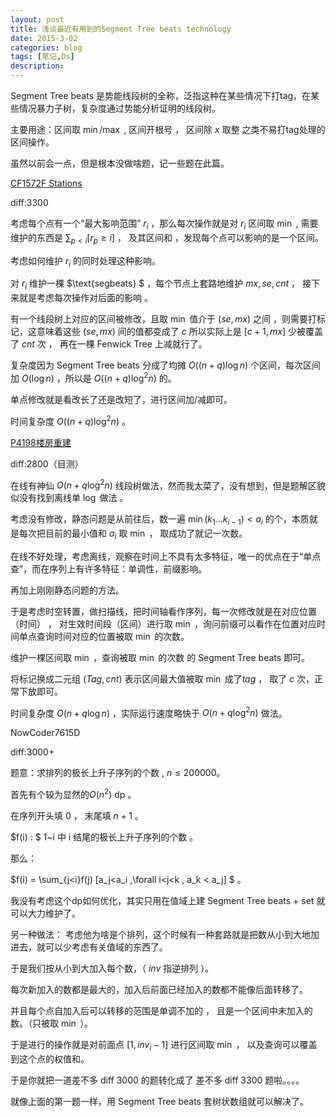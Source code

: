 ```yaml
---
layout: post
title: 浅谈最近有用到的Segment Tree beats technology
date: 2015-3-02
categories: blog
tags: [笔记,Ds]
description:  
---
```


$\text{Segment Tree beats }$是势能线段树的全称，泛指这种在某些情况下打tag，在某些情况暴力子树，复杂度通过势能分析证明的线段树。

主要用途：区间取 $\min/\max$ , 区间开根号 ， 区间除 $x$ 取整 之类不易打tag处理的区间操作。

虽然以前会一点，但是根本没做啥题，记一些题在此篇。

[CF1572F Stations](https://www.luogu.com.cn/problem/CF1572F)

$\text{diff:3300}$

考虑每个点有一个“最大影响范围” $r_i$  ，那么每次操作就是对 $r_i$  区间取 $\min$  , 需要维护的东西是 $\sum _{p<i} [r_p\geq i]$ ， 及其区间和  ，发现每个点可以影响的是一个区间。

考虑如何维护 $r_i$ 的同时处理这种影响。 

对 $r_i$ 维护一棵 $\text{segbeats} $ ，每个节点上套路地维护 $mx,se,cnt$ ， 接下来就是考虑每次操作对后面的影响 。 

有一个线段树上对应的区间被修改，且取 $\min$ 值介于 $(se,mx)$ 之间 ，则需要打标记，这意味着这些 $(se,mx)$ 间的值都变成了 $c$ 所以实际上是 $[c+1,mx]$ 少被覆盖了 $cnt$ 次 ， 再在一棵 $\text{Fenwick Tree}$ 上减就行了。

复杂度因为 $\text{Segment Tree beats }$  分成了均摊 $O((n+q) \log n)$ 个区间，每次区间加  $O(\log n )$ ，所以是 $O((n+q) \log ^2 n )$ 的。

单点修改就是看改长了还是改短了，进行区间加/减即可。

时间复杂度  $O((n+q) \log^2 n )$  。

[P4198楼房重建](https://www.luogu.com.cn/problem/solution/P4198) 

$\text{diff:2800}$（目测）

在线有神仙 $O(n + q \log^2 n)$ 线段树做法，然而我太菜了，没有想到，但是题解区貌似没有找到离线单 $\log$ 做法 。

考虑没有修改，静态问题是从前往后，数一遍 $\min(k_1\dots  k_{i-1} ) <a_i$ 的个，本质就是每次把目前的最小值和 $a_i$ 取 $\min$ ， 取成功了就记一次数。
 
在线不好处理，考虑离线，观察在时间上不具有太多特征，唯一的优点在于“单点查”，而在序列上有许多特征：单调性，前缀影响。

再加上刚刚静态问题的方法。

于是考虑时空转置，做扫描线，把时间轴看作序列，每一次修改就是在对应位置（时间） ， 对生效时间段（区间）进行取 $\min$ ，询问前缀可以看作在位置对应时间单点查询时间对应的位置被取 $\min$ 的次数。

维护一棵区间取 $\min$ ，查询被取 $\min$ 的次数 的 $\text{Segment Tree beats }$ 即可。 

将标记换成二元组 $(Tag,cnt)$ 表示区间最大值被取 $\min$ 成了$tag$ ， 取了 $c$ 次，正常下放即可。 

时间复杂度 $O(n + q\log n)$ ，实际运行速度略快于 $O(n + q\log^2n)$ 做法。

NowCoder7615D 

$\text{diff:3000+}$

题意：求排列的极长上升子序列的个数 , $n\leq200000$。

首先有个较为显然的$O(n^2) \text{ dp}$ 。

在序列开头填 $0$  ， 末尾填 $n + 1$ 。

$f(i) :  $  1~i 中 i 结尾的极长上升子序列的个数 。

那么：

$f(i) = \sum_{j<i}f(j) [a_j<a_i ,\forall i<j<k , a_k < a_j] $ 。

我没有考虑这个dp如何优化，其实只用在值域上建 $\text{Segment Tree beats }$ +  $\text{set}$ 就可以大力维护了。

另一种做法： 考虑他为啥是个排列，这个时候有一种套路就是把数从小到大地加进去，就可以少考虑有关值域的东西了。

于是我们按从小到大加入每个数，（ $inv$ 指逆排列 ）。

每次新加入的数都是最大的，加入后前面已经加入的数都不能像后面转移了。

并且每个点自加入后可以转移的范围是单调不加的 ， 且是一个区间中未加入的数。（只被取 $\min$ ）。

于是进行的操作就是对前面点 $[1,inv_i - 1]$ 进行区间取 $\min$ ， 以及查询可以覆盖到这个点的权值和。

于是你就把一道差不多 $\text{diff 3000}$ 的题转化成了 差不多 $\text{diff 3300}$ 题啦。。。。

就像上面的第一题一样，用 $\text{Segment Tree beats }$ 套树状数组就可以解决了。






















